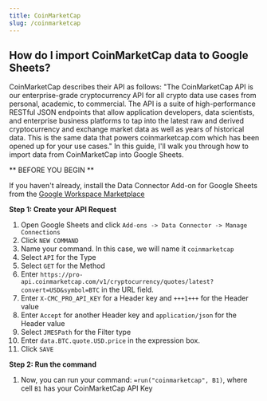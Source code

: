 ```yaml
---
title: CoinMarketCap
slug: /coinmarketcap
---
```


## How do I import CoinMarketCap data to Google Sheets?

CoinMarketCap describes their API as follows: "The CoinMarketCap API is our enterprise-grade cryptocurrency API for all crypto data use cases from personal, academic, to commercial. The API is a suite of high-performance RESTful JSON endpoints that allow application developers, data scientists, and enterprise business platforms to tap into the latest raw and derived cryptocurrency and exchange market data as well as years of historical data. This is the same data that powers coinmarketcap.com which has been opened up for your use cases." In this guide, I'll walk you through how to import data from CoinMarketCap into Google Sheets.

** BEFORE YOU BEGIN **

If you haven't already, install the Data Connector Add-on for Google Sheets from the [Google Workspace Marketplace](https://workspace.google.com/marketplace/app/appname/529655450076)

**Step 1: Create your API Request**

1. Open Google Sheets and click `Add-ons -> Data Connector -> Manage Connections`
2. Click `NEW COMMAND`
3. Name your command. In this case, we will name it `coinmarketcap`
4. Select `API` for the Type
5. Select `GET` for the Method
6. Enter `https://pro-api.coinmarketcap.com/v1/cryptocurrency/quotes/latest?convert=USD&symbol=BTC` in the URL field.
7. Enter `X-CMC_PRO_API_KEY` for a Header key and `+++1+++` for the Header value
8. Enter `Accept` for another Header key and `application/json` for the Header value
7. Select `JMESPath` for the Filter type
8. Enter `data.BTC.quote.USD.price` in the expression box.
9. Click `SAVE`

**Step 2: Run the command**

1. Now, you can run your command: `=run("coinmarketcap", B1)`, where cell `B1` has your CoinMarketCap API Key